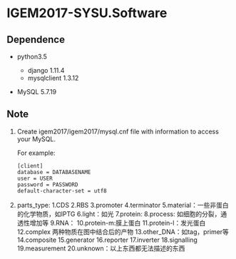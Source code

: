 # IGEM2017-SYSU.Software

## Dependence

- python3.5
    + django 1.11.4
    + mysqlclient 1.3.12
    
- MySQL 5.7.19

## Note

1. Create igem2017/igem2017/mysql.cnf file with information to access your MySQL.

   For example:
   ```
   [client]
   database = DATABASENAME
   user = USER
   password = PASSWORD
   default-character-set = utf8
   ```
2. parts_type:
	1.CDS
	2.RBS
	3.promoter
	4.terminator
	5.material：一些非蛋白的化学物质，如IPTG
	6.light：如光
	7.protein:
	8.process: 如细胞的分裂，通透性增加等
	9.RNA：
	10.protein-m:膜上蛋白
	11.protein-l：发光蛋白
	12.complex 两种物质在图中结合后的产物
	13.other_DNA：如tag，primer等
	14.composite
	15.generator
	16.reporter
	17.inverter
	18.signalling
	19.measurement
	20.unknown：以上东西都无法描述的东西

